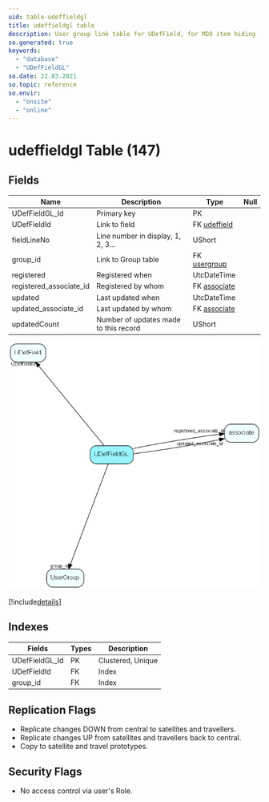 ```yaml
---
uid: table-udeffieldgl
title: udeffieldgl table
description: User group link table for UDefField, for MDO item hiding
so.generated: true
keywords:
  - "database"
  - "UDefFieldGL"
so.date: 22.03.2021
so.topic: reference
so.envir:
  - "onsite"
  - "online"
---
```


# udeffieldgl Table (147)

## Fields

| Name | Description | Type | Null |
|------|-------------|------|:----:|
|UDefFieldGL\_Id|Primary key|PK| |
|UDefFieldId|Link to field|FK [udeffield](udeffield.md)| |
|fieldLineNo|Line number in display, 1, 2, 3…|UShort| |
|group\_id|Link to Group table|FK [usergroup](usergroup.md)| |
|registered|Registered when|UtcDateTime| |
|registered\_associate\_id|Registered by whom|FK [associate](associate.md)| |
|updated|Last updated when|UtcDateTime| |
|updated\_associate\_id|Last updated by whom|FK [associate](associate.md)| |
|updatedCount|Number of updates made to this record|UShort| |


![UDefFieldGL table relationship diagram](./media/UDefFieldGL.png)

[!include[details](./includes/UDefFieldGL.md)]

## Indexes

| Fields | Types | Description |
|--------|-------|-------------|
|UDefFieldGL\_Id |PK |Clustered, Unique |
|UDefFieldId |FK |Index |
|group\_id |FK |Index |

## Replication Flags

* Replicate changes DOWN from central to satellites and travellers.
* Replicate changes UP from satellites and travellers back to central.
* Copy to satellite and travel prototypes.

## Security Flags

* No access control via user's Role.

